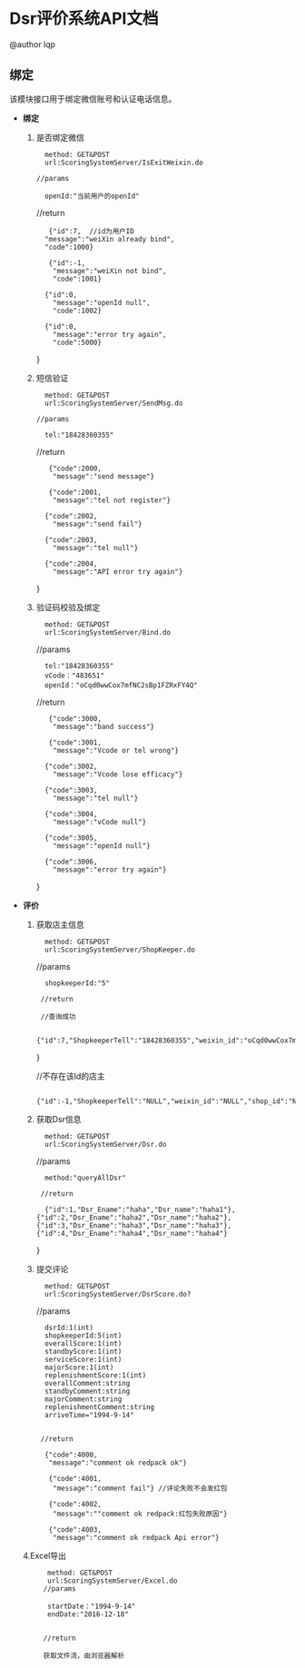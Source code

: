 # Dsr评价系统API文档 #

@author lqp





## 绑定 ##

该模块接口用于绑定微信账号和认证电话信息。

- **绑定** 
   1. 是否绑定微信
     


            method: GET&POST
            url:ScoringSystemServer/IsExitWeixin.do      

          //params

            openId:"当前用户的openId"
     
     
 
         //return

             {"id":7,  //id为用户ID
            "message":"weiXin already bind",
            "code":1000}

	         {"id":-1,
	          "message":"weiXin not bind",
	          "code":1001}

	        {"id":0,
	          "message":"openId null",
	          "code":1002}
	    
	        {"id":0,
	          "message":"error try again",
	          "code":5000}
      }
             
   2. 短信验证
      
 
            method: GET&POST
            url:ScoringSystemServer/SendMsg.do     

          //params

            tel:"18428360355"
     
     
 
         //return

             {"code":2000,
              "message":"send message"}

	         {"code":2001,
              "message":"tel not register"}

	        {"code":2002,
              "message":"send fail"}
	    
	        {"code":2003,
              "message":"tel null"}
          
            {"code":2004,
              "message":"API error try again"}
      }


   3. 验证码校验及绑定



            method: GET&POST
            url:ScoringSystemServer/Bind.do     
         //params

            tel:"18428360355"
            vCode："483651"
            openId："oCqd0wwCox7mfNC2sBp1FZRxFY4Q"
            

         //return

             {"code":3000,
              "message":"band success"}

	         {"code":3001,
              "message":"Vcode or tel wrong"}

	        {"code":3002,
              "message":"Vcode lose efficacy"}
	    
	        {"code":3003,
              "message":"tel null"}
          
            {"code":3004,
              "message":"vCode null"}
       
            {"code":3005,
              "message":"openId null"}

            {"code":3006,
              "message":"error try again"}

      }

- **评价** 
   
        
   1. 获取店主信息
  
            method: GET&POST
            url:ScoringSystemServer/ShopKeeper.do 
         //params

            shopkeeperId:"5"

           //return
   
           //查询成功 
     
            {"id":7,"ShopkeeperTell":"18428360355","weixin_id":"oCqd0wwCox7mfNC2sBp1FZRxFY4Q","shop_id":"","integration":0}
      }  

        //不存在该Id的店主
       

            {"id":-1,"ShopkeeperTell":"NULL","weixin_id":"NULL","shop_id":"NULL","integration":0}

        
   2. 获取Dsr信息
  
            method: GET&POST
            url:ScoringSystemServer/Dsr.do 
         //params

            method:"queryAllDsr"

           //return
   
            {"id":1,"Dsr_Ename":"haha","Dsr_name":"haha1"},{"id":2,"Dsr_Ename":"haha2","Dsr_name":"haha2"},{"id":3,"Dsr_Ename":"haha3","Dsr_name":"haha3"},{"id":4,"Dsr_Ename":"haha4","Dsr_name":"haha4"}
      }  

   1. 提交评论
 
  
            method: GET&POST
            url:ScoringSystemServer/DsrScore.do?
         //params

            dsrId:1(int)
            shopkeeperId:5(int)
            overallScore:1(int)
            standbyScore:1(int)
            serviceScore:1(int)
            majorScore:1(int)
            replenishmentScore:1(int)
            overallComment:string
            standbyComment:string
            majorComment:string
            replenishmentComment:string
            arriveTime="1994-9-14"


           //return

            {"code":4000,
             "message":"comment ok redpack ok"}

             {"code":4001,         
              "message":"comment fail"} //评论失败不会发红包     

             {"code":4002,            
              "message":""comment ok redpack:红包失败原因"}

             {"code":4003, 
              "message":"comment ok redpack Api error"}


   4.Excel导出 
 
  
            method: GET&POST
            url:ScoringSystemServer/Excel.do
           //params

            startDate："1994-9-14"
            endDate:"2016-12-18"


           //return

           获取文件流，由浏览器解析

   